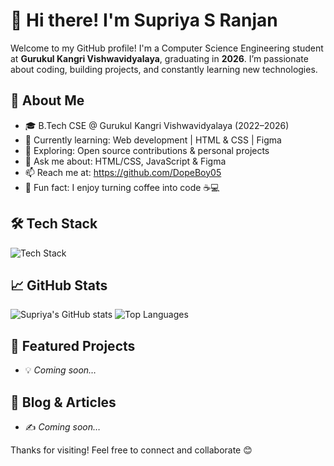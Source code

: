 # 👋 Hi there! I'm Supriya S Ranjan

Welcome to my GitHub profile! I'm a Computer Science Engineering student at **Gurukul Kangri Vishwavidyalaya**, graduating in **2026**. I’m passionate about coding, building projects, and constantly learning new technologies.

## 🚀 About Me

- 🎓 B.Tech CSE @ Gurukul Kangri Vishwavidyalaya (2022–2026)
- 🌱 Currently learning: Web development | HTML & CSS | Figma
- 🔭 Exploring: Open source contributions & personal projects
- 💬 Ask me about: HTML/CSS, JavaScript & Figma
- 📫 Reach me at: https://github.com/DopeBoy05
- 🧠 Fun fact: I enjoy turning coffee into code ☕💻

## 🛠️ Tech Stack

![Tech Stack](https://skillicons.dev/icons?i=python,html,css,js,react,nodejs,mongodb,git,github)

## 📈 GitHub Stats

![Supriya's GitHub stats](https://github-readme-stats.vercel.app/api?username=yourusername&show_icons=true&theme=radical)
![Top Languages](https://github-readme-stats.vercel.app/api/top-langs/?username=yourusername&layout=compact&theme=radical)

## 🔗 Featured Projects

- 💡 *Coming soon…*

## 📝 Blog & Articles

- ✍️ *Coming soon…*

Thanks for visiting! Feel free to connect and collaborate 😊
